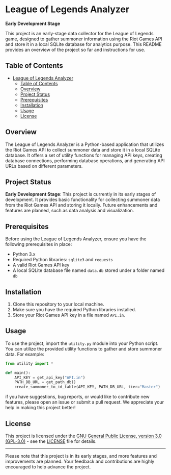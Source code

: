 # League of Legends Analyzer

**Early Development Stage**

This project is an early-stage data collector for the League of Legends game, designed to gather summoner information using the Riot Games API and store it in a local SQLite database for analytics purpose. This README provides an overview of the project so far and instructions for use.

## Table of Contents

- [League of Legends Analyzer](#league-of-legends-analyzer)
  - [Table of Contents](#table-of-contents)
  - [Overview](#overview)
  - [Project Status](#project-status)
  - [Prerequisites](#prerequisites)
  - [Installation](#installation)
  - [Usage](#usage)
  - [License](#license)

## Overview

The League of Legends Analyzer is a Python-based application that utilizes the Riot Games API to collect summoner data and store it in a local SQLite database. It offers a set of utility functions for managing API keys, creating database connections, performing database operations, and generating API URLs based on different parameters.

## Project Status

**Early Development Stage**: This project is currently in its early stages of development. It provides basic functionality for collecting summoner data from the Riot Games API and storing it locally. Future enhancements and features are planned, such as data analysis and visualization.

## Prerequisites

Before using the League of Legends Analyzer, ensure you have the following prerequisites in place:

- Python 3.x
- Required Python libraries: `sqlite3` and `requests`
- A valid Riot Games API key
- A local SQLite database file named `data.db` stored under a folder named `db`

## Installation

1. Clone this repository to your local machine.
2. Make sure you have the required Python libraries installed.
3. Store your Riot Games API key in a file named `API.in`.

## Usage

To use the project, import the `utility.py` module into your Python script. You can utilize the provided utility functions to gather and store summoner data. For example:

```python
from utility import *

def main():
    API_KEY = get_api_key("API.in")
    PATH_DB_URL = get_path_db()
    create_summoner_to_id_table(API_KEY, PATH_DB_URL, tier="Master")
```

if you have suggestions, bug reports, or would like to contribute new features, please open an issue or submit a pull request. We appreciate your help in making this project better!

## License

This project is licensed under the [GNU General Public License, version 3.0 (GPL-3.0)](LICENSE) - see the [LICENSE](LICENSE) file for details.

---

Please note that this project is in its early stages, and more features and improvements are planned. Your feedback and contributions are highly encouraged to help advance the project.